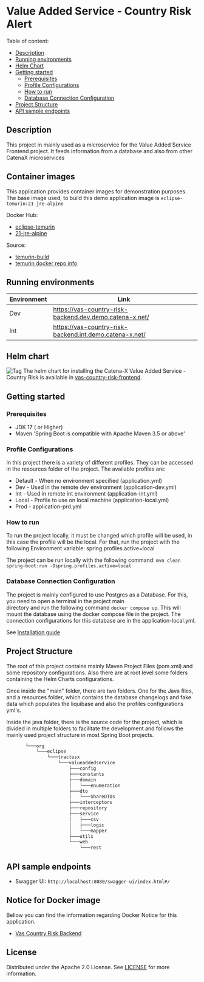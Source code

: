 # Value Added Service - Country Risk Alert

Table of content:

- [Description](#description)
- [Running environments](#running-environments)
- [Helm Chart](#helm-chart)
- [Getting started](#Getting-started)
  - [Prerequisites](#Prerequisites)
  - [Profile Configurations](#Profile-Configurations)
  - [How to run](#How-to-run)
  - [Database Connection Configuration](#Database-Connection-Configuration)
- [Project Structure](#Project-Structure)
- [API sample endpoints](#API-sample-endpoints)


## Description

This project in mainly used as a microservice for the Value Added Service Frontend project. It feeds information from
a database and also from other CatenaX microservices


## Container images

This application provides container images for demonstration purposes.
The base image used, to build this demo application image is `eclipse-temurin:21-jre-alpine`

Docker Hub:

* [eclipse-temurin](https://hub.docker.com/_/eclipse-temurin)
* [21-jre-alpine](https://hub.docker.com/layers/library/eclipse-temurin/21-jre-alpine/images/sha256-02c04793fa49ad5cd193c961403223755f9209a67894622e05438598b32f210e?context=explore)

Source:

* [temurin-build](https://github.com/adoptium/temurin-build)
* [temurin docker repo info](https://github.com/docker-library/repo-info/tree/master/repos/eclipse-temurin)

## Running environments

| Environment | Link                                                    |
|-------------|---------------------------------------------------------|
| Dev         | https://vas-country-risk-backend.dev.demo.catena-x.net/ |
| Int         | https://vas-country-risk-backend.int.demo.catena-x.net/ |

## Helm chart

![Tag](https://img.shields.io/static/v1?label=&message=LeadingRepository&color=green&style=flat) The helm chart for installing the Catena-X Value Added Service - Country Risk is available in [vas-country-risk-frontend](https://github.com/eclipse-tractusx/vas-country-risk-frontend).

## Getting started

### Prerequisites

* JDK 17 ( or Higher)
* Maven 'Spring Boot is compatible with Apache Maven 3.5 or above'

### Profile Configurations

In this project there is a variety of different profiles. They can be accessed in the resources folder of the project. The available
profiles are:

* Default - When no environment specified (application.yml)
* Dev - Used in the remote dev environment (application-dev.yml)
* Int - Used in remote int environment (application-int.yml)
* Local - Profile to use on local machine (application-local.yml)
* Prod - application-prd.yml

### How to run

To run the project locally, it must be changed which profile will be used, in this case the profile will be the local.
For that, run the project with the following Environment variable: spring.profiles.active=local

The project can be run locally with the following command: `mvn clean spring-boot:run -Dspring.profiles.active=local`

### Database Connection Configuration

The project is mainly configured to use Postgres as a Database. For this, you need to open a terminal in the project main  
directory and run the following command `docker compose up`. This will mount the database using the docker compose file
in the project. The connection configurations for this database are in the application-local.yml.

See [Installation guide](https://github.com/eclipse-tractusx/vas-country-risk-backend/blob/main/backend/INSTALL.md)

## Project Structure

The root of this project contains mainly Maven Project Files (pom.xml) and some repository configurations. Also there are
at root level some folders containing the Helm Charts configurations.

Once inside the "main" folder, there are two folders. One for the Java files, and a resources folder, which contains the database
changelogs and fake data which populates the liquibase and also the profiles configurations yml's.

Inside the java folder, there is the source code for the project, which is divided in multiple folders to facilitate the development
and follows the mainly used project structure in most Spring Boot projects.

```sh
       └───org
           └───eclipse
               └───tractusx
                   └───valueaddedservice
                       ├───config
                       ├───constants
                       ├───domain
                       │   └───enumeration
                       ├───dto
                       │   └───ShareDTOs
                       ├───interceptors
                       ├───repository
                       ├───service
                       │   ├───csv
                       │   ├───logic
                       │   └───mapper
                       ├───utils
                       └───web
                           └───rest
```

## API sample endpoints

* Swagger UI: `http://localhost:8080/swagger-ui/index.html#/`


## Notice for Docker image

Bellow you can find the information regarding Docker Notice for this application.

* [Vas Country Risk Backend](./DOCKER_NOTICE.md)

## License

Distributed under the Apache 2.0 License.
See [LICENSE](./LICENSE) for more information.
